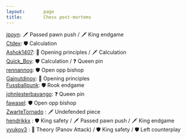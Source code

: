 ```yaml
---
layout:       page
title:        Chess post-mortems
---
```

[jpoyn](https://www.chess.com/analysis/game/live/54333052535?tab=review): 🗡 Passed pawn push / 🗡 King endgame   
[Ctdex](https://www.chess.com/game/live/54308452521): 🛡 Calculation  
[Ashok1407](https://www.chess.com/game/live/54305990039): 📖 Opening principles / 🗡 Calculation  
[Quick_Boy](https://www.chess.com/analysis/game/live/54292145691?tab=review): 🛡 Calculation / ❓ Queen pin  
[rennannog](https://www.chess.com/analysis/game/live/54247862045?tab=review): 🛡 Open opp bishop  
[Gajnutdinov](https://www.chess.com/analysis/game/live/54218433189?tab=review): 📖 Opening principles  
[Fussballpunk](https://www.chess.com/analysis/game/live/54217771621?tab=review): 🛡 Rook endgame  
[johnlesterbayango](https://www.chess.com/analysis/game/live/54169777421?tab=review): ❓ Queen pin  
[fawasel](https://www.chess.com/analysis/game/live/54154821071?tab=review): 🛡 Open opp bishop  
[ZwarteTornado](https://www.chess.com/analysis/game/live/54133208313?tab=review) : 🗡 Undefended piece  
[hendrikkx](https://lichess.org/study/7arCaVWG) : 🛡 King safety / 🗡 Passed pawn push / 🗡 King endgame       
[vyukov3](https://lichess.org/study/2idugIW1/iceyd70O) : 📖 Theory (Panov Attack) / 🛡 King safety / 🛡 Left counterplay 
